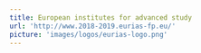 ```yaml
---
title: European institutes for advanced study
url: 'http://www.2018-2019.eurias-fp.eu/'
picture: 'images/logos/eurias-logo.png'
---
```

